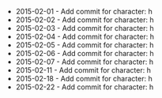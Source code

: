 - 2015-02-01 - Add commit for character: h
- 2015-02-02 - Add commit for character: h
- 2015-02-03 - Add commit for character: h
- 2015-02-04 - Add commit for character: h
- 2015-02-05 - Add commit for character: h
- 2015-02-06 - Add commit for character: h
- 2015-02-07 - Add commit for character: h
- 2015-02-11 - Add commit for character: h
- 2015-02-18 - Add commit for character: h
- 2015-02-22 - Add commit for character: h
